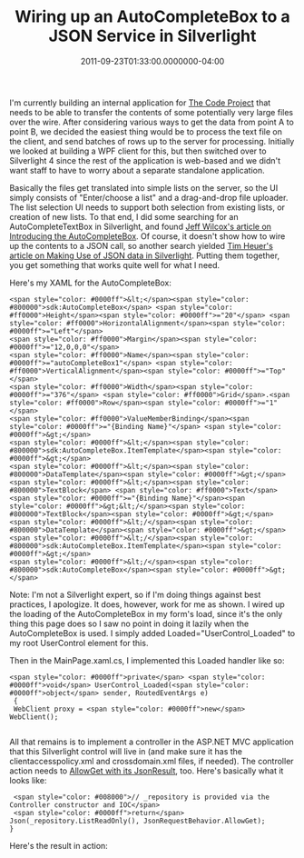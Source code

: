 ﻿---
title: Wiring up an AutoCompleteBox to a JSON Service in Silverlight
date: "2011-09-23T01:33:00.0000000-04:00"
description: I'm currently building an internal application for The Code Project that needs to be able to transfer the contents of some potentially very large files over the wire.
featuredImage: /img/silverlight.png
---

I'm currently building an internal application for [The Code Project](http://codeproject.com) that needs to be able to transfer the contents of some potentially very large files over the wire. After considering various ways to get the data from point A to point B, we decided the easiest thing would be to process the text file on the client, and send batches of rows up to the server for processing. Initially we looked at building a WPF client for this, but then switched over to Silverlight 4 since the rest of the application is web-based and we didn't want staff to have to worry about a separate standalone application.

Basically the files get translated into simple lists on the server, so the UI simply consists of "Enter/choose a list" and a drag-and-drop file uploader. The list selection UI needs to support both selection from existing lists, or creation of new lists. To that end, I did some searching for an AutoCompleteTextBox in Silverlight, and found [Jeff Wilcox's article on Introducing the AutoCompleteBox](http://www.jeff.wilcox.name/2008/10/introducing-autocompletebox). Of course, it doesn't show how to wire up the contents to a JSON call, so another search yielded [Tim Heuer's article on Making Use of JSON data in Silverlight](http://timheuer.com/blog/archive/2008/05/06/use-json-data-in-silverlight.aspx). Putting them together, you get something that works quite well for what I need.

Here's my XAML for the AutoCompleteBox:

```
<span style="color: #0000ff">&lt;</span><span style="color: #800000">sdk:AutoCompleteBox</span> <span style="color: #ff0000">Height</span><span style="color: #0000ff">="20"</span> <span style="color: #ff0000">HorizontalAlignment</span><span style="color: #0000ff">="Left"</span>
<span style="color: #ff0000">Margin</span><span style="color: #0000ff">="12,0,0,0"</span>
<span style="color: #ff0000">Name</span><span style="color: #0000ff">="autoCompleteBox1"</span> <span style="color: #ff0000">VerticalAlignment</span><span style="color: #0000ff">="Top"</span>
<span style="color: #ff0000">Width</span><span style="color: #0000ff">="376"</span> <span style="color: #ff0000">Grid</span>.<span style="color: #ff0000">Row</span><span style="color: #0000ff">="1"</span>
<span style="color: #ff0000">ValueMemberBinding</span><span style="color: #0000ff">="{Binding Name}"</span> <span style="color: #0000ff">&gt;</span>
<span style="color: #0000ff">&lt;</span><span style="color: #800000">sdk:AutoCompleteBox.ItemTemplate</span><span style="color: #0000ff">&gt;</span>
<span style="color: #0000ff">&lt;</span><span style="color: #800000">DataTemplate</span><span style="color: #0000ff">&gt;</span>
<span style="color: #0000ff">&lt;</span><span style="color: #800000">TextBlock</span> <span style="color: #ff0000">Text</span><span style="color: #0000ff">="{Binding Name}"</span><span style="color: #0000ff">&gt;&lt;/</span><span style="color: #800000">TextBlock</span><span style="color: #0000ff">&gt;</span>
<span style="color: #0000ff">&lt;/</span><span style="color: #800000">DataTemplate</span><span style="color: #0000ff">&gt;</span>
<span style="color: #0000ff">&lt;/</span><span style="color: #800000">sdk:AutoCompleteBox.ItemTemplate</span><span style="color: #0000ff">&gt;</span>
<span style="color: #0000ff">&lt;/</span><span style="color: #800000">sdk:AutoCompleteBox</span><span style="color: #0000ff">&gt;</span>
```



Note: I'm not a Silverlight expert, so if I'm doing things against best practices, I apologize. It does, however, work for me as shown. I wired up the loading of the AutoCompleteBox in my form's load, since it's the only thing this page does so I saw no point in doing it lazily when the AutoCompleteBox is used. I simply added Loaded="UserControl_Loaded" to my root UserControl element for this.

Then in the MainPage.xaml.cs, I implemented this Loaded handler like so:



```
<span style="color: #0000ff">private</span> <span style="color: #0000ff">void</span> UserControl_Loaded(<span style="color: #0000ff">object</span> sender, RoutedEventArgs e)
 {
 WebClient proxy = <span style="color: #0000ff">new</span> WebClient();


```

All that remains is to implement a controller in the ASP.NET MVC application that this Silverlight control will live in (and make sure it has the clientaccesspolicy.xml and crossdomain.xml files, if needed). The controller action needs to [AllowGet with its JsonResult](/set-jsonrequestbehavior-to-allowget), too. Here's basically what it looks like:

```
 <span style="color: #008000">// _repository is provided via the Controller constructor and IOC</span>
 <span style="color: #0000ff">return</span> Json(_repository.ListReadOnly(), JsonRequestBehavior.AllowGet);
}
```

Here's the result in action:

